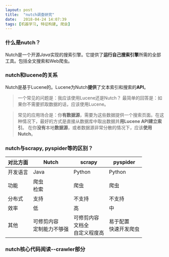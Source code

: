```yaml
---
layout: post
title:  "nutch调查研究"
date:   2018-04-24 14:07:39
tags: [机器学习, 特征构建, 爬虫]
---
```



### 什么是nutch？
Nutch是一个开源*Java*实现的搜索引擎。它提供了**运行自己搜索引擎**所需的全部工具。包括全文搜索和Web爬虫。
### nutch和lucene的关系
Nutch是基于Lucene的。Lucene为Nutch**提供**了文本索引和搜索的**API**。
>一个常见的问题是：我应该使用Lucene还是Nutch？
>最简单的回答是：如果你不需要抓取数据的话，应该使用Lucene。

>常见的应用场合是：你**有数据源**，需要为这些数据提供一个搜索页面。在这种情况下，最好的方式是直接从数据库中取出数据并**用Lucene API建立索引**。
>在你**没有**本地**数据源**，或者数据源非常分散的情况下，应该**使用Nutch**。

### nutch与scrapy, pyspider等的区别？
|对比方面|Nutch|scrapy|pyspider|
|----|----|----|----|
|开发语言|Java|Python|Python|
|功能   |爬虫<br>检索|爬虫|爬虫|
|分布式  |支持|不支持|不支持|
|效率   |低|高|中|
|其他|可修剪内容<br>定制能力不够强|可修剪内容<br>文档全<br>自定义程度高|易于配置<br>快速开发爬虫|
### nutch核心代码阅读--crawler部分
